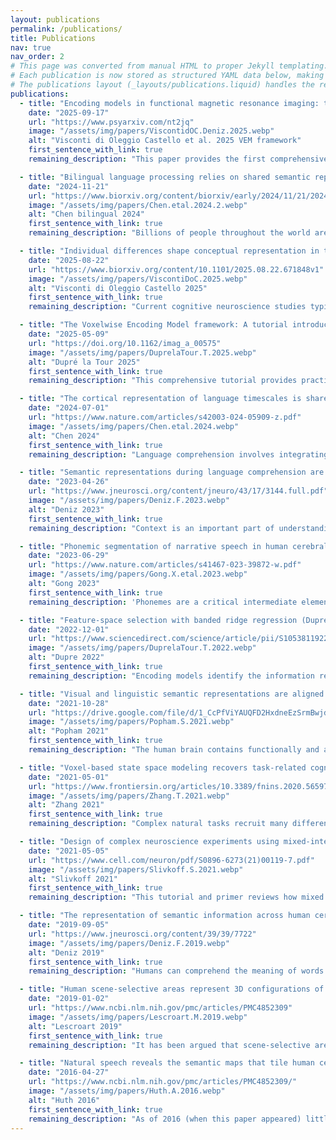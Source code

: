```yaml
---
layout: publications
permalink: /publications/
title: Publications
nav: true
nav_order: 2
# This page was converted from manual HTML to proper Jekyll templating.
# Each publication is now stored as structured YAML data below, making it much easier to maintain.
# The publications layout (_layouts/publications.liquid) handles the rendering using the same CSS styling.
publications:
  - title: "Encoding models in functional magnetic resonance imaging: the Voxelwise Encoding Model framework (Visconti di Oleggio Castello, Deniz, et al., PsyArXiv preprint)"
    date: "2025-09-17"
    url: "https://www.psyarxiv.com/nt2jq"
    image: "/assets/img/papers/ViscontidOC.Deniz.2025.webp"
    alt: "Visconti di Oleggio Castello et al. 2025 VEM framework"
    first_sentence_with_link: true
    remaining_description: "This paper provides the first comprehensive guide for creating encoding models with fMRI data, and complements our VEM tutorials. The Voxelwise Encoding Model (VEM) framework extracts features from stimuli or tasks and uses them in encoding models to predict brain activity. When models successfully predict activity in brain regions, we can conclude that information represented in the features is also encoded in those regions. This comprehensive guide makes this powerful methodology accessible to researchers at all levels."

  - title: "Bilingual language processing relies on shared semantic representations that are modulated by each language (Chen et al., bioRxiv preprint)"
    date: "2024-11-21"
    url: "https://www.biorxiv.org/content/biorxiv/early/2024/11/21/2024.06.24.600505.full.pdf"
    image: "/assets/img/papers/Chen.etal.2024.2.webp"
    alt: "Chen bilingual 2024"
    first_sentence_with_link: true
    remaining_description: "Billions of people throughout the world are bilingual and can extract meaning from multiple languages. To determine how semantic representations in the brains of bilinguals can support both shared and distinct processing for different languages, we performed fMRI scans of participants who are fluent in both English and Chinese while they read natural narratives in each language. We find that semantic representations are largely shared between languages. However, there are finer-grained differences that systematically alter how the same meaning is represented between different languages. Thus, semantic brain representations in bilinguals are shared across languages but modulated by each language."

  - title: "Individual differences shape conceptual representation in the brain (Visconti di Oleggio Castello et al., bioRxiv preprint)"
    date: "2025-08-22"
    url: "https://www.biorxiv.org/content/10.1101/2025.08.22.671848v1"
    image: "/assets/img/papers/ViscontiDoC.2025.webp"
    alt: "Visconti di Oleggio Castello 2025"
    first_sentence_with_link: true
    remaining_description: "Current cognitive neuroscience studies typically focus on group averages, ignoring meaningful individual differences that are crucial for developing personalized medical interventions. In this study we develop a new computational framework to measure and interpret individual differences in functional brain maps, and use it to identify individual differences in conceptual representation. We found robust individual differences that reflect cognitive traits unique to each person. This framework enables new precision neuroscience approaches to the study of complex functional representations."

  - title: "The Voxelwise Encoding Model framework: A tutorial introduction to fitting encoding models to fMRI data (Dupré la Tour et al., Imaging Neuroscience)"
    date: "2025-05-09"
    url: "https://doi.org/10.1162/imag_a_00575"
    image: "/assets/img/papers/DuprelaTour.T.2025.webp"
    alt: "Dupré la Tour 2025"
    first_sentence_with_link: true
    remaining_description: "This comprehensive tutorial provides practical guidance on using the Voxelwise Encoding Model (VEM) framework for functional brain mapping. The VEM approach extracts features from stimuli or tasks and uses them in encoding models to predict brain activity. When models successfully predict activity in brain regions, we can conclude that information represented in the features is also encoded in those regions. The tutorial includes hands-on examples with public datasets, code repositories, and interactive notebooks to make this powerful methodology accessible to researchers at all levels."

  - title: "The cortical representation of language timescales is shared between reading and listening (Chen et al., Communications Biology)"
    date: "2024-07-01"
    url: "https://www.nature.com/articles/s42003-024-05909-z.pdf"
    image: "/assets/img/papers/Chen.etal.2024.webp"
    alt: "Chen 2024"
    first_sentence_with_link: true
    remaining_description: "Language comprehension involves integrating low-level sensory inputs into a hierarchy of increasingly high-level features. To recover this hierarchy we mapped the intrinsic timescale of language representation across the cerebral cortex during listening and reading. We find that the timescale of representation is organized similarly for the two modalities."

  - title: "Semantic representations during language comprehension are affected by context (Deniz et al., Journal of Neuroscience)"
    date: "2023-04-26"
    url: "https://www.jneurosci.org/content/jneuro/43/17/3144.full.pdf"
    image: "/assets/img/papers/Deniz.F.2023.webp"
    alt: "Deniz 2023"
    first_sentence_with_link: true
    remaining_description: "Context is an important part of understanding the meaning of natural language, but most neuroimaging studies of meaning use isolated words and isolated sentences with little context. In this study, we examined whether the results of neuroimaging language studies that use out-of-context stimuli generalize to natural language. We find that increasing context improves the quality of neuroimaging data and changes where and how semantic information is represented in the brain. These results suggest that findings from studies using out-of-context stimuli may not generalize to natural language used in daily life."

  - title: "Phonemic segmentation of narrative speech in human cerebral cortex (Gong et al., Nature Communications)"
    date: "2023-06-29"
    url: "https://www.nature.com/articles/s41467-023-39872-w.pdf"
    image: "/assets/img/papers/Gong.X.etal.2023.webp"
    alt: "Gong 2023"
    first_sentence_with_link: true
    remaining_description: 'Phonemes are a critical intermediate element of speech. This fMRI study identifies the brain representation of single phonemes, and of diphones and triphones. We find that many regions in and around the auditory cortex represent phonemes. These regions include classical areas in the dorsal superior temporal gyrus and a larger region in the lateral temporal cortex (where diphone features appear to be represented). Furthermore, we identify regions where phonemic processing and lexical retrieval are intertwined. (Note: this is work done in collaboration with the <a href="http://theunissen.berkeley.edu/">Theunissen lab</a> here at UCB.)'

  - title: "Feature-space selection with banded ridge regression (Dupré la Tour et al., Neuroimage)"
    date: "2022-12-01"
    url: "https://www.sciencedirect.com/science/article/pii/S1053811922008497"
    image: "/assets/img/papers/DuprelaTour.T.2022.webp"
    alt: "Dupre 2022"
    first_sentence_with_link: true
    remaining_description: "Encoding models identify the information represented in brain recordings, but fitting multiple models simultaneously presents several challenges. This paper describes how banded ridge regression can be used to solve these problems. Furthermore, several methods are proposed to address the computational challenge of fitting banded ridge regressions on large numbers of voxels and feature spaces. All implementations are released in an open-source Python package called Himalaya."

  - title: "Visual and linguistic semantic representations are aligned at the border of human visual cortex (Popham et al., Nature Neuroscience)"
    date: "2021-10-28"
    url: "https://drive.google.com/file/d/1_CcPfViYAUQFD2HxdneEzSrmBwjd-QkJ/view"
    image: "/assets/img/papers/Popham.S.2021.webp"
    alt: "Popham 2021"
    first_sentence_with_link: true
    remaining_description: "The human brain contains functionally and anatomically distinct networks for representing semantic information in each sensory modality, and a separate, distributed amodal conceptual network. In this study we examined the spatial organization of visual and amodal semantic functional maps. The pattern of semantic selectivity in these two distinct networks corresponds along the boundary of visual cortex: for visual categories represented posterior to the boundary, the same categories are represented linguistically on the anterior side. These results suggest that these two networks are smoothly joined to form one contiguous map."

  - title: "Voxel-based state space modeling recovers task-related cognitive states in naturalistic fMRI experiments (Zhang et al., Front. Neuro.)"
    date: "2021-05-01"
    url: "https://www.frontiersin.org/articles/10.3389/fnins.2020.565976/full"
    image: "/assets/img/papers/Zhang.T.2021.webp"
    alt: "Zhang 2021"
    first_sentence_with_link: true
    remaining_description: "Complex natural tasks recruit many different functional brain networks, and we understand little about how such tasks are represented in the brain. Here we present a voxel-based state space modeling method for recovering task-related state spaces from human fMRI data. We apply this method to data acquired in a controlled visual attention task and a video game task. We show that each task induces distinct brain states that can be embedded in a low-dimensional state space that reflects task parameters, and that attention increases state separation in the task-related subspace."

  - title: "Design of complex neuroscience experiments using mixed-integer linear programming (Slivkoff and Gallant, Neuron)"
    date: "2021-05-05"
    url: "https://www.cell.com/neuron/pdf/S0896-6273(21)00119-7.pdf"
    image: "/assets/img/papers/Slivkoff.S.2021.webp"
    alt: "Slivkoff 2021"
    first_sentence_with_link: true
    remaining_description: "This tutorial and primer reviews how mixed integer linear programming can be used to optimize the design of complex experiments using many different variables. The approach is particularly useful when designing complex fMRI experiments--such as question answering studies--that aim to manipulate and probe many dimensions simultaneously."

  - title: "The representation of semantic information across human cerebral cortex during listening versus reading is invariant to stimulus modality (Deniz et al., J. Neurosci.)"
    date: "2019-09-05"
    url: "https://www.jneurosci.org/content/39/39/7722"
    image: "/assets/img/papers/Deniz.F.2019.webp"
    alt: "Deniz 2019"
    first_sentence_with_link: true
    remaining_description: "Humans can comprehend the meaning of words from both spoken and written language. It is therefore important to understand the relationship between the brain representations of spoken or written text. Here, we show that although the representation of semantic information in the human brain is quite complex, the semantic representations evoked by listening versus reading are almost identical. These results suggest that the representation of language semantics is independent of the sensory modality through which the semantic information is received."

  - title: "Human scene-selective areas represent 3D configurations of surfaces (Lescroart et al., Neuron)"
    date: "2019-01-02"
    url: "https://www.ncbi.nlm.nih.gov/pmc/articles/PMC4852309"
    image: "/assets/img/papers/Lescroart.M.2019.webp"
    alt: "Lescroart 2019"
    first_sentence_with_link: true
    remaining_description: "It has been argued that scene-selective areas in the human brain represent both the 3D structure of the local visual environment and low-level 2D features that provide cues for 3D structure. To evaluate these hypotheses we developed an encoding model of 3D scene structure and tested it against a model of low-level 2D features. We fit the models to fMRI data recorded while subjects viewed visual scenes. Scene-selective areas represent the distance to and orientation of large surfaces. The most important dimensions of 3D structure are distance and openness."

  - title: "Natural speech reveals the semantic maps that tile human cerebral cortex (Huth et al., Nature)"
    date: "2016-04-27"
    url: "https://www.ncbi.nlm.nih.gov/pmc/articles/PMC4852309/"
    image: "/assets/img/papers/Huth.A.2016.webp"
    alt: "Huth 2016"
    first_sentence_with_link: true
    remaining_description: "As of 2016 (when this paper appeared) little of the human lexical-semantic system had been mapped comprehensively, and the semantic selectivity of most regions was unknown. We collected fMRI while subjects listened to narrative stories, and recovered lexical-semantic maps by voxelwise modeling. We showed that the semantic system is organized into intricate patterns that seem to be consistent across individuals. We then used a generative model to create a detailed semantic atlas. Our results show that most areas within the semantic system represent information about groups of related concepts, and the atlas shows which concepts are represented in each area."
---
```


<!-- This page now uses a proper Jekyll template! The publications data is stored in the YAML front matter
     and rendered using the custom publications layout. This makes it much easier to maintain and follows
     Jekyll best practices while preserving the exact same visual styling. -->

